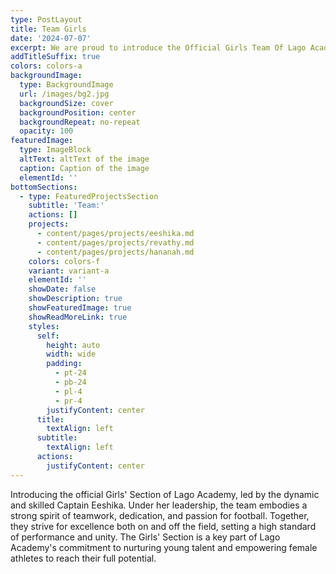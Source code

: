 ```yaml
---
type: PostLayout
title: Team Girls
date: '2024-07-07'
excerpt: We are proud to introduce the Official Girls Team Of Lago Academy
addTitleSuffix: true
colors: colors-a
backgroundImage:
  type: BackgroundImage
  url: /images/bg2.jpg
  backgroundSize: cover
  backgroundPosition: center
  backgroundRepeat: no-repeat
  opacity: 100
featuredImage:
  type: ImageBlock
  altText: altText of the image
  caption: Caption of the image
  elementId: ''
bottomSections:
  - type: FeaturedProjectsSection
    subtitle: 'Team:'
    actions: []
    projects:
      - content/pages/projects/eeshika.md
      - content/pages/projects/revathy.md
      - content/pages/projects/hananah.md
    colors: colors-f
    variant: variant-a
    elementId: ''
    showDate: false
    showDescription: true
    showFeaturedImage: true
    showReadMoreLink: true
    styles:
      self:
        height: auto
        width: wide
        padding:
          - pt-24
          - pb-24
          - pl-4
          - pr-4
        justifyContent: center
      title:
        textAlign: left
      subtitle:
        textAlign: left
      actions:
        justifyContent: center
---
```

Introducing the official Girls' Section of Lago Academy, led by the dynamic and skilled Captain Eeshika. Under her leadership, the team embodies a strong spirit of teamwork, dedication, and passion for football. Together, they strive for excellence both on and off the field, setting a high standard of performance and unity. The Girls' Section is a key part of Lago Academy's commitment to nurturing young talent and empowering female athletes to reach their full potential.

